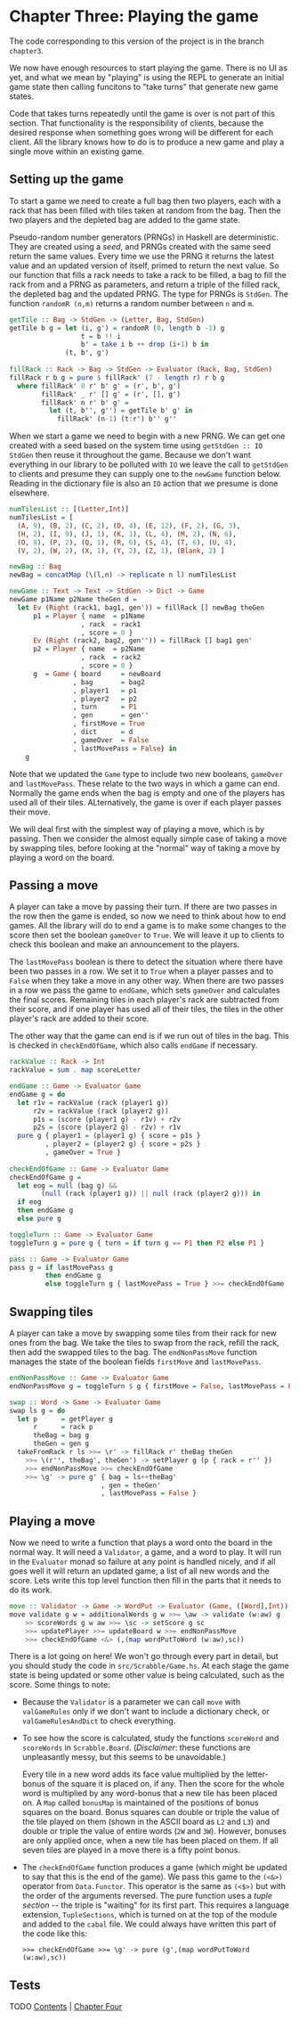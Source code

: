 # Chapter Three: Playing the game

The code corresponding to this version of the project is in the branch 
`chapter3`.

We now have enough resources to start playing the game. There is no UI
as yet, and what we mean by "playing" is using the REPL to generate an
initial game state then calling funcitons to "take turns" that generate
new game states. 

Code that takes turns repeatedly until the game is over is not part of
this section. That functionality is the responsibility of clients,
because the desired response when something goes wrong will be
different for each client. All the library knows how to do is to
produce a new game and play a single move within an existing game.

## Setting up the game

To start a game we need to create a full bag then two players, each with
a rack that has been filled with tiles taken at random from the bag. Then
the two players and the depleted bag are added to the game state.

Pseudo-random number generators (PRNGs) in Haskell are
deterministic. They are created using a *seed*, and PRNGs created with
the same seed return the same values. Every time we use the PRNG it
returns the latest value and an updated version of itself, primed to
return the next value. So our function that fills a rack needs to
take a rack to be filled, a bag to fill the rack from and a PRNG as
parameters, and return a triple of the filled rack, the depleted bag
and the updated PRNG. The type for PRNGs is `StdGen`. The function
`randomR (n,m)` returns a random number between `n` and `m`.

```haskell
getTile :: Bag -> StdGen -> (Letter, Bag, StdGen)
getTile b g = let (i, g') = randomR (0, length b -1) g
                  t = b !! i
                  b' = take i b ++ drop (i+1) b in
              (t, b', g')
			  
fillRack :: Rack -> Bag -> StdGen -> Evaluator (Rack, Bag, StdGen)
fillRack r b g = pure $ fillRack' (7 - length r) r b g
  where fillRack' 0 r' b' g' = (r', b', g')
        fillRack' _ r' [] g' = (r', [], g')
        fillRack' n r' b' g' =
          let (t, b'', g'') = getTile b' g' in
            fillRack' (n-1) (t:r') b'' g''
```

When we start a game we need to begin with a new PRNG. We can get one
created with a seed based on the system time using `getStdGen :: IO
StdGen` then reuse it throughout the game. Because we don't want
everything in our library to be polluted with `IO` we leave the call
to `getStdGen` to clients and presume they can supply one to the
`newGame` function below. Reading in the dictionary file is also an
`IO` action that we presume is done elsewhere.

```haskell
numTilesList :: [(Letter,Int)]
numTilesList = [
  (A, 9), (B, 2), (C, 2), (D, 4), (E, 12), (F, 2), (G, 3),
  (H, 2), (I, 9), (J, 1), (K, 1), (L, 4), (M, 2), (N, 6),
  (O, 8), (P, 2), (Q, 1), (R, 6), (S, 4), (T, 6), (U, 4),
  (V, 2), (W, 2), (X, 1), (Y, 2), (Z, 1), (Blank, 2) ]

newBag :: Bag
newBag = concatMap (\(l,n) -> replicate n l) numTilesList

newGame :: Text -> Text -> StdGen -> Dict -> Game
newGame p1Name p2Name theGen d = 
  let Ev (Right (rack1, bag1, gen')) = fillRack [] newBag theGen
      p1 = Player { name  = p1Name
                  , rack  = rack1
                  , score = 0 }
      Ev (Right (rack2, bag2, gen'')) = fillRack [] bag1 gen'
      p2 = Player { name  = p2Name
                  , rack  = rack2
                  , score = 0 }
      g  = Game { board     = newBoard
                , bag       = bag2
                , player1   = p1
                , player2   = p2
                , turn      = P1
                , gen       = gen''
                , firstMove = True
                , dict      = d 
				, gameOver  = False 
				, lastMovePass = False} in
    g
``` 

Note that we updated the `Game` type to include two new booleans, `gameOver`
and `lastMovePass`. These relate to the two ways in which a game can end. 
Normally the game ends when the bag is empty and one of the
players has used all of their tiles. ALternatively, the game is over if each
player passes their move. 

We will deal first with the simplest way of playing a move, which is
by passing. Then we consider the almost equally simple case of taking
a move by swapping tiles, before looking at the "normal" way of taking
a move by playing a word on the board.

## Passing a move

A player can take a move by passing their turn. If there are two
passes in the row then the game is ended, so now we need to think
about how to end games. All the library will do to end a game is to
make some changes to the score then set the boolean `gameOver` to
`True`. We will leave it up to clients to check this boolean and make
an announcement to the players.

The `lastMovePass` boolean is there to detect the situation where
there have been two passes in a row. We set it to `True` when a player passes
and to `False` when they take a move in any other way. When there are
two passes in a row we pass the game to `endGame`, which sets
`gameOver` and calculates the final scores. Remaining tiles in each
player's rack are subtracted from their score, and if one player has
used all of their tiles, the tiles in the other player's rack are
added to their score.

The other way that the game can end is if we run out of tiles in the bag. This
is checked in `checkEndOfGame`, which also calls `endGame` if necessary.

```haskell
rackValue :: Rack -> Int
rackValue = sum . map scoreLetter

endGame :: Game -> Evaluator Game
endGame g = do
  let r1v = rackValue (rack (player1 g))
      r2v = rackValue (rack (player2 g))
      p1s = (score (player1 g) - r1v) + r2v
      p2s = (score (player2 g) - r2v) + r1v
  pure g { player1 = (player1 g) { score = p1s }
         , player2 = (player2 g) { score = p2s }
         , gameOver = True }
		 
checkEndOfGame :: Game -> Evaluator Game
checkEndOfGame g =
  let eog = null (bag g) &&
        (null (rack (player1 g)) || null (rack (player2 g))) in
  if eog
  then endGame g
  else pure g

toggleTurn :: Game -> Evaluator Game
toggleTurn g = pure g { turn = if turn g == P1 then P2 else P1 }

pass :: Game -> Evaluator Game
pass g = if lastMovePass g
         then endGame g
         else toggleTurn g { lastMovePass = True } >>= checkEndOfGame

```
## Swapping tiles

A player can take a move by swapping some tiles from their rack for new ones from the 
bag. We take the tiles to swap from the rack, refill the rack, then add the swapped tiles 
to the bag. The `endNonPassMove` function manages the state of the boolean fields `firstMove`
and `lastMovePass`.

```haskell
endNonPassMove :: Game -> Evaluator Game
endNonPassMove g = toggleTurn $ g { firstMove = False, lastMovePass = False }

swap :: Word -> Game -> Evaluator Game
swap ls g = do
  let p      = getPlayer g
      r      = rack p
      theBag = bag g
      theGen = gen g
  takeFromRack r ls >>= \r' -> fillRack r' theBag theGen
    >>= \(r'', theBag', theGen') -> setPlayer g (p { rack = r'' })
    >>= endNonPassMove >>= checkEndOfGame
    >>= \g' -> pure g' { bag = ls++theBag'
                       , gen = theGen'
                       , lastMovePass = False }

```

## Playing a move

Now we need to write a function that plays a word onto the board in
the normal way. It will need a `Validator`, a game, and a word to
play. It will run in the `Evaluator` monad so failure at any point is
handled nicely, and if all goes well it will return an updated game, a
list of all new words and the score. Lets write this top level
function then fill in the parts that it needs to do its work.

```haskell
move :: Validator -> Game -> WordPut -> Evaluator (Game, ([Word],Int))
move validate g w = additionalWords g w >>= \aw -> validate (w:aw) g
    >> scoreWords g w aw >>= \sc -> setScore g sc 
    >>= updatePlayer >>= updateBoard w >>= endNonPassMove 
	>>= checkEndOfGame <&> (,(map wordPutToWord (w:aw),sc))
```

There is a lot going on here! We won't go through every part in
detail, but you should study the code in `src/Scrabble/Game.hs`. At
each stage the game state is being updated or some other value is
being calculated, such as the score. Some things to note:

+ Because the `Validator` is a parameter we can call `move` with
  `valGameRules` only if we don't want to include a dictionary check,
  or `valGameRulesAndDict` to check everything.
+ To see how the score is calculated, study the functions `scoreWord`
  and `scoreWords` in `Scrabble.Board`. (*Disclaimer*: these functions
  are unpleasantly messy, but this seems to be unavoidable.) 
  
  Every tile in a new word adds its face value multiplied by the
  letter-bonus of the square it is placed on, if any. Then the score
  for the whole word is multiplied by any word-bonus that a new tile
  has been placed on. A `Map` called `bonusMap` is maintained of the
  positions of bonus squares on the board. Bonus squares can double or
  triple the value of the tile played on them (shown in the ASCII
  board as `L2` and `L3`) and double or triple the value of entire
  words (`2W` and `3W`). However, bonuses are only applied once, when
  a new tile has been placed on them. If all seven tiles are played in
  a move there is a fifty point bonus.
  
+ The `checkEndOfGame` function produces a game (which might be
  updated to say that this is the end of the game). We pass this game
  to the `(<&>)` operator from `Data.Functor`.  This operator is the
  same as `(<$>)` but with the order of the arguments reversed. The
  pure function uses a *tuple section* -- the triple is "waiting" for
  its first part. This requires a language extension, `TupleSections`,
  which is turned on at the top of the module and added to the `cabal`
  file. We could always have written this part of the code like this:
  
  ```
  >>= checkEndOfGame >>= \g' -> pure (g',(map wordPutToWord (w:aw),sc))
  ```
 
## Tests
 TODO
[Contents](../README.md) | [Chapter Four](Chapter4.md)
